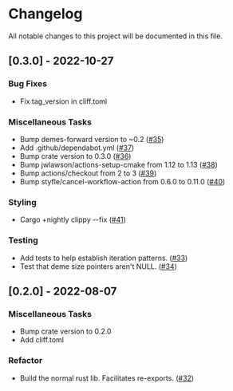 # Changelog

All notable changes to this project will be documented in this file.

## [0.3.0] - 2022-10-27

### Bug Fixes

- Fix tag_version in cliff.toml

### Miscellaneous Tasks

- Bump demes-forward version to ~0.2 ([#35](https://github.com/molpopgen/demes-forward-capi/pull/35))
- Add .github/dependabot.yml ([#37](https://github.com/molpopgen/demes-forward-capi/pull/37))
- Bump crate version to 0.3.0 ([#36](https://github.com/molpopgen/demes-forward-capi/pull/36))
- Bump jwlawson/actions-setup-cmake from 1.12 to 1.13 ([#38](https://github.com/molpopgen/demes-forward-capi/pull/38))
- Bump actions/checkout from 2 to 3 ([#39](https://github.com/molpopgen/demes-forward-capi/pull/39))
- Bump styfle/cancel-workflow-action from 0.6.0 to 0.11.0 ([#40](https://github.com/molpopgen/demes-forward-capi/pull/40))

### Styling

- Cargo +nightly clippy --fix ([#41](https://github.com/molpopgen/demes-forward-capi/pull/41))

### Testing

- Add tests to help establish iteration patterns. ([#33](https://github.com/molpopgen/demes-forward-capi/pull/33))
- Test that deme size pointers aren't NULL. ([#34](https://github.com/molpopgen/demes-forward-capi/pull/34))

## [0.2.0] - 2022-08-07

### Miscellaneous Tasks

- Bump crate version to 0.2.0
- Add cliff.toml

### Refactor

- Build the normal rust lib. Facilitates re-exports. ([#32](https://github.com/molpopgen/demes-forward-capi/pull/32))

<!-- generated by git-cliff -->
